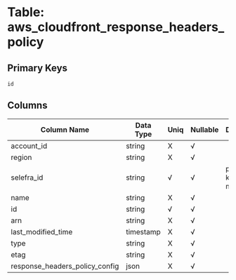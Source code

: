 # Table: aws_cloudfront_response_headers_policy

## Primary Keys 

```
id
```


## Columns 

|  Column Name   |  Data Type  | Uniq | Nullable | Description | 
|  ----  | ----  | ----  | ----  | ---- | 
| account_id | string | X | √ |  | 
| region | string | X | √ |  | 
| selefra_id | string | √ | √ | primary keys value md5 | 
| name | string | X | √ |  | 
| id | string | √ | √ |  | 
| arn | string | X | √ |  | 
| last_modified_time | timestamp | X | √ |  | 
| type | string | X | √ |  | 
| etag | string | X | √ |  | 
| response_headers_policy_config | json | X | √ |  | 


